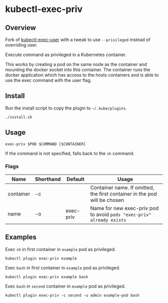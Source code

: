 # kubectl-exec-priv

## Overview

Fork of [kubectl-exec-user](https://github.com/mikelorant/kubectl-exec-user) with a tweak to use `--privileged` instead of overriding user.

Execute command as privileged in a Kubernetes container.

This works by creating a pod on the same node as the container and mounting the docker socket into this container. The container runs the docker application which has access to the hosts containers and is able to use the exec command with the user flag.

## Install

Run the install script to copy the plugin to `~/.kube/plugins`.

```shell
./install.sh
```

## Usage

```shell
exec-priv $POD $COMMAND [$CONTAINER]
```

If the command is not specified, falls back to the `sh` command.

### Flags

| Name      | Shorthand | Default   | Usage                                                                     |
|-----------|-----------|---------- |---------------------------------------------------------------------------|
| container | -c        |           | Container name. If omitted, the first container in the pod will be chosen |
| name      | -o        | exec-priv | Name for new exec-priv pod to avoid `pods "exec-priv" already exists`     |                           |  

## Examples

Exec `sh` in first container in `example` pod as privileged.

```shell
kubectl plugin exec-priv example
```

Exec `bash` in first container in `example` pod as privileged.

```shell
kubectl plugin exec-priv example bash
```

Exec `bash` in `second` container in `example` pod as privileged.

```shell
kubectl plugin exec-priv -c second -u admin example-pod bash
```
